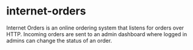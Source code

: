 # internet-orders
Internet Orders is an online ordering system that listens for orders over HTTP. Incoming orders are sent to an admin dashboard where logged in admins can change the status of an order.
